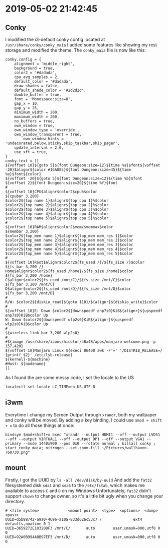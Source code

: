 # 2019-05-02 21:42:45

## Conky
I modified the i3-default conky config located at `/usr/share/conky/conky_maia`
I added some features like showing my rest storage and modified the theme.
The `conky_maia` file is now like this:
```
conky.config = {
	alignment = 'middle_right',
	background = true,
	color2 = '#dadada',
	cpu_avg_samples = 2,
	default_color = '#dadada',
	draw_shades = false,
	default_shade_color = '#2d2d2d',
	double_buffer = true,
	font = 'Monospace:size=8',
	gap_x = 10,
	gap_y = 25,
	minimum_width = 200,
	maximum_width = 200,
	no_buffers = true,
	own_window = true,
	own_window_type = 'override',
	own_window_transparent = true,
        own_window_hints = 'undecorated,below,sticky,skip_taskbar,skip_pager',
	update_interval = 2.0,
	use_xft = true,
}
conky.text = [[
${voffset 10}${goto 5}${font Dungeon:size=12}${time %a}$font${voffset -20}$alignr${color #16A085}${font Dungeon:size=45}${time %e}$font${color}
${voffset -20}${goto 5}${font Dungeon:size=12}${time %b}$font ${voffset 2}${font Dungeon:size=20}${time %Y}$font
#
${voffset 10}CPU$alignr$color2$cpu%$color
${cpubar 3,200}
$color2${top name 1}$alignr${top cpu 1}%$color
$color2${top name 2}$alignr${top cpu 2}%$color
$color2${top name 3}$alignr${top cpu 3}%$color
$color2${top name 4}$alignr${top cpu 4}%$color
$color2${top name 5}$alignr${top cpu 5}%$color
#
${voffset 10}RAM$alignr$color2$mem/$memmax$color
${membar 3,200}
$color2${top_mem name 1}$alignr${top_mem mem_res 1}$color
$color2${top_mem name 2}$alignr${top_mem mem_res 2}$color
$color2${top_mem name 3}$alignr${top_mem mem_res 3}$color
$color2${top_mem name 4}$alignr${top_mem mem_res 4}$color
$color2${top_mem name 5}$alignr${top_mem mem_res 5}$color
#
${voffset 10}Root$alignr$color2${fs_used /}/${fs_size /}$color
${fs_bar 3,200 /}
Home$alignr$color2${fs_used /home}/${fs_size /home}$color
${fs_bar 3,200 /home}
C$alignr$color2${fs_used /mnt/C}/${fs_size /mnt/C}$color
${fs_bar 3,200 /mnt/C}
D$alignr$color2${fs_used /mnt/D}/${fs_size /mnt/D}$color
${fs_bar 3,200 /mnt/D}
#
R/W: $color2${diskio_read}${goto 110}/${alignr}${diskio_write}$color
#
${voffset 10}E: Down $color2${downspeedf enp7s0}KiB${alignr}${upspeedf enp7s0}KiB$color Up
W: Down $color2${downspeedf wlp2s0}KiB${alignr}${upspeedf wlp2s0}KiB$color Up
#
${wireless_link_bar 3,200 wlp2s0}
#
#${image /usr/share/icons/hicolor/48x48/apps/manjaro-welcome.png -p 157,420}
${voffset 10}Manjaro Linux ${execi 86400 awk -F'=' '/DISTRIB_RELEASE=/ {printf $2}' /etc/lsb-release}
${kernel}-${machine}
#Host: ${nodename}
]]
```

As I found the are some messy code, I set the locale to the US
```bash
localectl set-locale LC_TIME=en_US.UTF-8
```

## i3wm

Everytime I change my Screen Output through `xrandr`, both my wallpaper and conky will be moved.
By adding a key binding, I could use `$mod + shift + x` to do all those things at once:
```
bindsym $mod+shift+x exec "xrandr --output HDMI1 --off --output LVDS1 --off --output VIRTUAL1 --off --output DP1 --off --output VGA1 --primary --mode 1440x900 --pos 0x0 --rotate normal ; killall conky ; start_conky_maia; nitrogen --set-zoom-fill ~/Pictures/wallhaven-760730.png"
```

## mount

Firstly, I got the UUID by `ls -all /dev/disk/by-uuid`
And add the `fat32` filesystemed disk `sda1` and `sda5` to the `/etc/fstab`, which makes me available to access `C` and `D` on my Windows
Unfortunately, `fat32` didn't support `chown` to change owner, so it's a little bit ugly when you change your directory.
```
# <file system>             <mount point>  <type>  <options>  <dump>  <pass>
UUID=d5b88742-a9a0-4696-a10a-833d626c53c7 /              ext4    defaults,noatime 0 1
UUID=3659272E1032B8F3 /mnt/C/		auto		user,umask=000,utf8 0 0
UUID=92A0B994A0B97EF3 /mnt/D/		auto		user,umask=000,utf8 0 0
```
